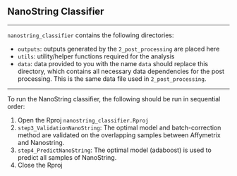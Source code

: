 ## NanoString Classifier

---


`nanostring_classifier` contains the following directories:

* `outputs`: outputs generated by the `2_post_processing` are placed here
* `utils`: utility/helper functions required for the analysis
* `data`: data provided to you with the name `data` should replace this directory, which contains all necessary data dependencies for the post processing. This is the same data file used in `2_post_processing`.

---

To run the NanoString classifier, the following should be run in sequential order:

1. Open the Rproj `nanostring_classifier.Rproj`
2. `step3_ValidationNanoString`: The optimal model and batch-correction method are validated on the overlapping samples between Affymetrix and Nanostring.
3. `step4_PredictNanoString`: The optimal model (adaboost) is used to predict all samples of NanoString.
4. Close the Rproj
